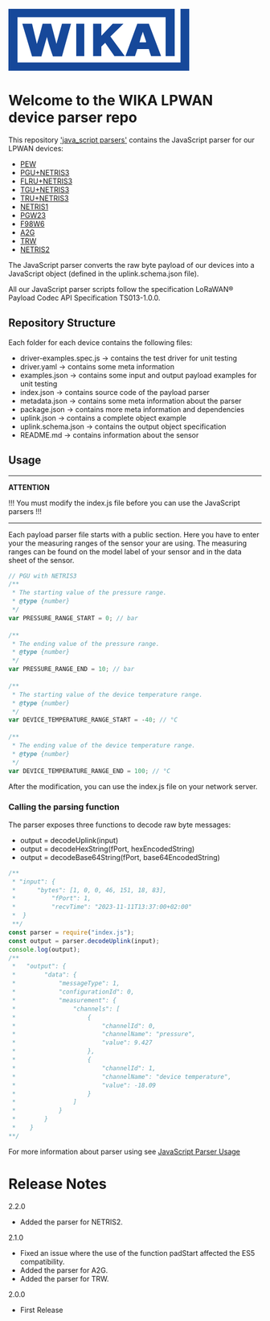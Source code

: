 ![WIKA](assets/logo_wika.svg "WIKA")

# Welcome to the WIKA LPWAN device parser repo

This repository ['java_script parsers'](https://github.com/WIKA-Group/javascript_parsers) contains the JavaScript parser for our LPWAN devices:

* [PEW](src/PEW/) 
* [PGU+NETRIS3](src/PGU_NETRIS3/)
* [FLRU+NETRIS3](src/FLRU_NETRIS3/) 
* [TGU+NETRIS3](src/TGU_NETRIS3/)
* [TRU+NETRIS3](src/TRU_NETRIS3/) 
* [NETRIS1](src/NETRIS1/) 
* [PGW23](src/PGW23_100_11/)
* [F98W6](src/F98W6/) 
* [A2G](src/A2G/)
* [TRW](src/TRW/)
* [NETRIS2](src/NETRIS2/)

The JavaScript parser converts the raw byte payload of our devices into a JavaScript object (defined in the uplink.schema.json file).

All our JavaScript parser scripts follow the specification LoRaWAN® Payload Codec API Specification TS013-1.0.0.

## Repository Structure
Each folder for each device contains the following files:
* driver-examples.spec.js -> contains the test driver for unit testing
* driver.yaml -> contains some meta information
* examples.json -> contains some input and output payload examples for unit testing
* index.json -> contains source code of the payload parser
* metadata.json -> contains some meta information about the parser
* package.json -> contains more meta information and dependencies
* uplink.json -> contains a complete object example
* uplink.schema.json -> contains the output object specification
* README.md -> contains information about the sensor

## Usage
---
**ATTENTION**

!!! You must modify the index.js file before you can use the JavaScript parsers !!!

---

Each payload parser file starts with a public section. Here you have to enter your the measuring ranges of the sensor your are using. The measuring ranges can be found on the model label of your sensor and in the data sheet of the sensor.

```javascript
// PGU with NETRIS3  
/**
 * The starting value of the pressure range.
 * @type {number}
 */
var PRESSURE_RANGE_START = 0; // bar

/**
 * The ending value of the pressure range.
 * @type {number}
 */
var PRESSURE_RANGE_END = 10; // bar

/**
 * The starting value of the device temperature range.
 * @type {number}
 */
var DEVICE_TEMPERATURE_RANGE_START = -40; // °C

/**
 * The ending value of the device temperature range.
 * @type {number}
 */
var DEVICE_TEMPERATURE_RANGE_END = 100; // °C
```

After the modification, you can use the index.js file on your network server.

### Calling the parsing function
The parser exposes three functions to decode raw byte messages:
* output = decodeUplink(input)
* output = decodeHexString(fPort, hexEncodedString)
* output = decodeBase64String(fPort, base64EncodedString)

```JavaScript
/**
 * "input": {
 *      "bytes": [1, 0, 0, 46, 151, 18, 83],
 *          "fPort": 1,
 *          "recvTime": "2023-11-11T13:37:00+02:00"
 *  }
 **/
const parser = require("index.js");
const output = parser.decodeUplink(input);
console.log(output);
/**
 *   "output": {
 *        "data": {
 *            "messageType": 1,
 *            "configurationId": 0,
 *            "measurement": {
 *                "channels": [
 *                    {
 *                        "channelId": 0,
 *                        "channelName": "pressure",
 *                        "value": 9.427
 *                    },
 *                    {
 *                        "channelId": 1,
 *                        "channelName": "device temperature",
 *                        "value": -18.09
 *                    }
 *                ]
 *            }
 *        }
 *    }
**/
```
For more information about parser using see [JavaScript Parser Usage](/doc/JavaScriptUsage.md)

# Release Notes
2.2.0 
 - Added the parser for NETRIS2.

2.1.0 
 - Fixed an issue where the use of the function padStart affected the ES5 compatibility.
 - Added the parser for A2G.
 - Added the parser for TRW.

2.0.0 
 - First Release
